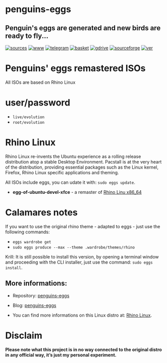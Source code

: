 penguins-eggs
=============

## Penguin&#39;s eggs are generated and new birds are ready to fly...
[![sources](https://img.shields.io/badge/github-sources-cyan)](https://github.com/pieroproietti/penguins-eggs)
[![www](https://img.shields.io/badge/www-blog-cyan)](https://penguins-eggs.net)
[![telegram](https://img.shields.io/badge/telegram-group-cyan)](https://t.me/penguins_eggs)
[![basket](https://img.shields.io/badge/basket-naked-blue)](https://penguins-eggs.net/basket/)
[![gdrive](https://img.shields.io/badge/gdrive-all-blue)](https://drive.google.com/drive/folders/19fwjvsZiW0Dspu2Iq-fQN0J-PDbKBlYY)
[![sourceforge](https://img.shields.io/badge/sourceforge-all-blue)](https://sourceforge.net/projects/penguins-eggs/files/)
[![ver](https://img.shields.io/npm/v/penguins-eggs.svg)](https://npmjs.org/package/penguins-eggs)

# Penguins' eggs remastered ISOs

All ISOs are based on Rhino Linux 

# user/password
* ```live/evolution```
* ```root/evolution```

# Rhino Linux
Rhino Linux re-invents the Ubuntu experience as a rolling release distribution atop a stable Desktop Environment. Pacstall is at the very heart of the distribution, providing essential packages such as the Linux kernel, Firefox, Rhino Linux specific applications and theming.

All ISOs include eggs, you can udate it with: ```sudo eggs update```.

* **egg-of-ubuntu-devel-xfce** - a remaster of [Rhino Linu x86_64](https://github.com/rhino-linux/os/releases/download/2023.1-beta5/Rhino-Linux-2023.1-beta5-amd64.iso)


# Calamares notes
If you want to use the original rhino theme - adapted to eggs - just use the following commands:

* `eggs wardrobe get`
* `sudo eggs produce --max --theme .wardrobe/themes/rhino`

Krill: It is still possible to install this version, by opening a terminal window and proceeding with the CLI installer, just use the command: `sudo eggs install`.

## More informations:

* Repository: [penguins-eggs](https://github.com/pieroproietti/penguins-eggs)
* Blog: [penguins-eggs](https://penguins-eggs.net)

* You can find more informations on this Linux distro at: [Rhino Linux](https://rhinolinux.org/).

# Disclaim
__Please note what this project is in no way connected to the original distro in any official way, it’s just my personal experiment.__

